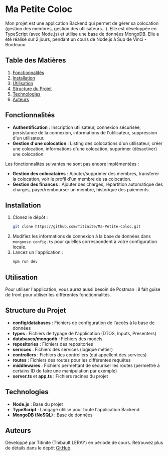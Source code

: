 # Ma Petite Coloc

Mon projet est une application Backend qui permet de gérer sa colocation (gestion des membres, gestion des utilisateurs...). Elle est développée en TypeScript (avec Node.js) et utilise une base de données MongoDB. Elle a été réalisé sur 2 jours, pendant un cours de Node.js à Sup de Vinci - Bordeaux. 

## Table des Matières
1. [Fonctionnalités](#fonctionnalités)
2. [Installation](#installation)
3. [Utilisation](#utilisation)
4. [Structure du Projet](#structure-du-projet)
5. [Technologies](#technologies)
6. [Auteurs](#auteurs)


## Fonctionnalités

- **Authentification** : Inscription utilisateur, connexion sécurisée, persistance de la connexion, informations de l'utilisateur, suppression d'un utilisateur.
- **Gestion d'une colocation** : Listing des colocations d'un utilisateur, créer une colocation, informations d'une colocation, supprimer (désactiver) une colocation.

Les fonctionnalités suivantes ne sont pas encore implémentées :
- **Gestion des colocataires** : Ajouter/supprimer des membres, transferer la colocation, voir le profil d'un membre de sa colocation.
- **Gestion des finances** : Ajouter des charges, répartition automatique des charges, payer/rembourser un membre, historique des paiements.
  

## Installation

1. Clonez le dépôt :
   ```bash
   git clone https://github.com/Titinite/Ma-Petite-Coloc.git
   ```
2. Modifiez les informations de connexion à la base de données dans `mongoose.config.ts` pour qu’elles correspondent à votre configuration locale.
3. Lancez un l'application :
   ```bash
   npm run dev
   ```


## Utilisation

Pour utiliser l'application, vous aurez aussi besoin de Postman : il fait guise de front pour utiliser les différentes fonctionnalités.


## Structure du Projet

- **config/databases** : Fichiers de configuration de l'accès à la base de données 
- **types** : Fichiers de typage de l'application (DTOS, Inputs, Presenters)
- **databases/mongodb** : Fichiers des models
- **repositories** : Fichiers des repositories
- **services** : Fichiers des services (logique métier)
- **controllers** : Fichiers des controllers (qui appellent des services)
- **routes** : Fichiers des routes pour les différentes requêtes
- **middlewares** : Fichiers permettant de sécuriser les routes (permettre à certains ID de faire une manipulation par exemple)
- **server.ts** et **app.ts** : Fichiers racines du projet


## Technologies

- **Node.js** : Base du projet
- **TypeScript** : Langage utilisé pour toute l'application Backend
- **MongoDB (NoSQL)** : Base de données


## Auteurs
Développé par Titinite (Thibault LERAY) en période de cours. Retrouvez plus de détails dans le dépôt [GitHub](https://github.com/Titinite/Ma-Petite-Coloc).
